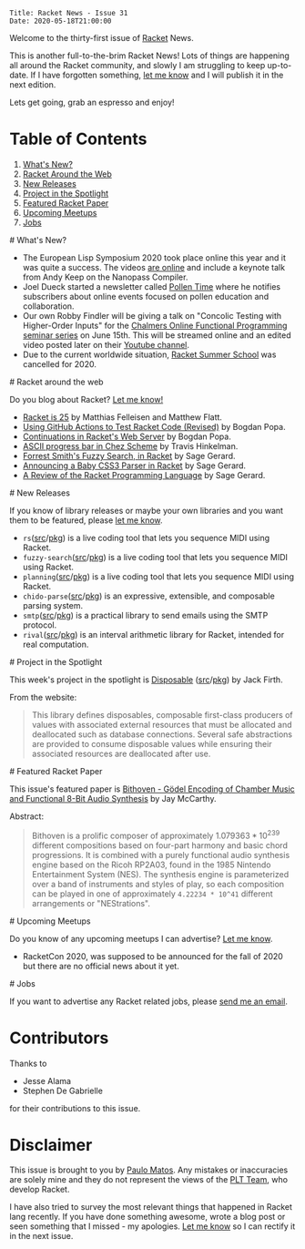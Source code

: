     Title: Racket News - Issue 31
    Date: 2020-05-18T21:00:00

Welcome to the thirty-first issue of [Racket](https://www.racket-lang.org) News. 

This is another full-to-the-brim Racket News! Lots of things are happening all around the Racket community, and slowly I am struggling to keep up-to-date. If I have forgotten something, [let me know](mailto:pmatos@linki.tools) and I will publish it in the next edition. 

Lets get going, grab an espresso and enjoy!

# Table of Contents

1. [What's New?](#whatsnew)
2. [Racket Around the Web](#aroundtheweb)
3. [New Releases](#newreleases)
4. [Project in the Spotlight](#spotlight)
5. [Featured Racket Paper](#featuredpaper)
6. [Upcoming Meetups](#meetups)
7. [Jobs](#jobs)

<div id='whatsnew'/>
# What's New?

* The European Lisp Symposium 2020 took place online this year and it was quite a success. The videos [are online](https://www.twitch.tv/elsconf/videos) and include a keynote talk from Andy Keep on the Nanopass Compiler.
* Joel Dueck started a newsletter called [Pollen Time](https://buttondown.email/pollentime/) where he notifies subscribers about online events focused on pollen education and collaboration.
* Our own Robby Findler will be giving a talk on "Concolic Testing with Higher-Order Inputs" for the [Chalmers Online Functional Programming seminar series](http://chalmersfp.org/) on June 15th. This will be streamed online and an edited video posted later on their [Youtube channel](https://www.youtube.com/channel/UCiGOzKde1rlvzEB7J73gvrQ).
* Due to the current worldwide situation, [Racket Summer School](https://school.racket-lang.org/index.html) was cancelled for 2020.

<div id='aroundtheweb'/>
# Racket around the web

Do you blog about Racket? [Let me know!](mailto:pmatos@linki.tools)

* [Racket is 25](https://blog.racket-lang.org/2020/05/racket-is-25.html) by Matthias Felleisen and Matthew Flatt.
* [Using GitHub Actions to Test Racket Code (Revised)](https://defn.io/2020/05/05/github-actions-for-racket-revised/) by Bogdan Popa. 
* [Continuations in Racket's Web Server](https://defn.io/2020/05/11/racket-web-server-internals/) by Bogdan Popa.
* [ASCII progress bar in Chez Scheme](https://www.travishinkelman.com/posts/ascii-progress-bar-chez-scheme/) by Travis Hinkelman.
* [Forrest Smith's Fuzzy Search, in Racket](https://sagegerard.com/fuzzy-search-package.html) by Sage Gerard.
* [Announcing a Baby CSS3 Parser in Racket](https://sagegerard.com/css3-syntax-pkg.html) by Sage Gerard.
* [A Review of the Racket Programming Language](https://sagegerard.com/racket-review.html) by Sage Gerard.

<div id='newreleases'/>
# New Releases

If you know of library releases or maybe your own libraries and you want them to be featured, please [let me know](mailto:pmatos@linki.tools).

* `rs`([src](https://github.com/mcdejonge/rs)/[pkg](https://pkgs.racket-lang.org/package/rs)) is a live coding tool that lets you sequence MIDI using Racket.
* `fuzzy-search`([src](https://github.com/mcdejonge/rs)/[pkg](https://pkgs.racket-lang.org/package/rs)) is a live coding tool that lets you sequence MIDI using Racket.
* `planning`([src](https://github.com/jackfirth/planning/tree/master)/[pkg](https://pkgs.racket-lang.org/package/planning)) is a live coding tool that lets you sequence MIDI using Racket.
* `chido-parse`([src](https://github.com/willghatch/racket-chido-parse)/[pkg](https://pkgs.racket-lang.org/package/chido-parse)) is an expressive, extensible, and composable parsing system.
* `smtp`([src](https://github.com/yanyingwang/smtp)/[pkg](https://pkgs.racket-lang.org/package/smtp)) is a practical library to send emails using the SMTP protocol.
* `rival`([src](https://github.com/herbie-fp/rival)/[pkg](https://pkgs.racket-lang.org/package/rival)) is an interval arithmetic library for Racket, intended for real computation.

<div id='spotlight'/>
# Project in the Spotlight

This week's project in the spotlight is [Disposable](https://docs.racket-lang.org/disposable/index.html) ([src](https://github.com/jackfirth/racket-disposable)/[pkg](https://pkgs.racket-lang.org/package/disposable)) by Jack Firth.

From the website:

> This library defines disposables, composable first-class producers of values with associated external resources that must be allocated and deallocated such as database connections. Several safe abstractions are provided to consume disposable values while ensuring their associated resources are deallocated after use.

<div id='featuredpaper'/>
# Featured Racket Paper

This issue's featured paper is [Bithoven - Gödel Encoding of Chamber Music and Functional 8-Bit Audio Synthesis](https://drive.google.com/open?id=1wNcFOPny1F9zdZ2CWlWCj-4vqi6W0Rn7) by Jay McCarthy.

Abstract:

> Bithoven is a prolific composer of approximately $1.079363 * 10^239$ different compositions based on four-part harmony and basic chord progressions. It is combined with a purely functional audio synthesis engine based on the Ricoh RP2A03, found in the 1985 Nintendo Entertainment System (NES). The synthesis engine is parameterized over a band of instruments and styles of play, so each composition can be played in one of approximately `4.22234 * 10^41` different arrangements or "NEStrations".

<div id='meetups'/>
# Upcoming Meetups

Do you know of any upcoming meetups I can advertise? [Let me know](mailto:pmatos@linki.tools).

* RacketCon 2020, was supposed to be announced for the fall of 2020 but there are no official news about it yet. 

<div id='jobs'/>
# Jobs

If you want to advertise any Racket related jobs, please [send me an email](mailto:pmatos@linki.tools).

# Contributors

Thanks to

* Jesse Alama
* Stephen De Gabrielle

for their contributions to this issue.

# Disclaimer

This issue is brought to you by [Paulo Matos](mailto:pmatos@linki.tools). Any mistakes or inaccuracies are solely mine and
they do not represent the views of the [PLT Team](http://www.racket-lang.org/team.html), who develop Racket.

I have also tried to survey the most relevant things that happened in Racket lang recently. If you have done something awesome, wrote a blog post or seen something that I missed - my apologies. [Let me know](mailto:pmatos@linki.tools) so I can rectify it in the next issue.
